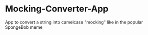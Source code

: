 # Mocking-Converter-App
App to convert a string into camelcase "mocking" like in the popular SpongeBob meme
